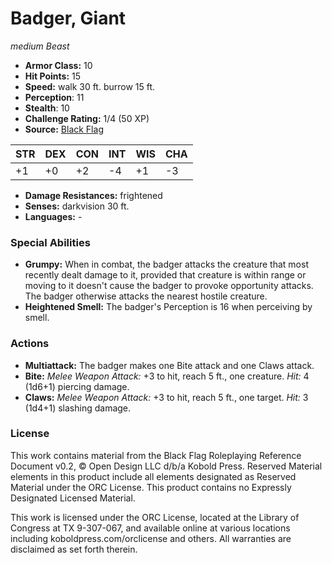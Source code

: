 # Badger, Giant

*medium* *Beast*

- **Armor Class:** 10
- **Hit Points:** 15 
- **Speed:** walk 30 ft. burrow 15 ft.
- **Perception**: 11
- **Stealth**: 10
- **Challenge Rating:** 1/4 (50 XP)
- **Source:** [Black Flag](https://koboldpress.com/kpstore/product/tovrpg-pg-mv/)

| STR | DEX | CON | INT | WIS | CHA |
| --- | --- | --- | --- | --- | --- |
| +1 | +0 | +2 | -4 | +1 | -3 |

- **Damage Resistances:** frightened
- **Senses:** darkvision 30 ft.
- **Languages:** -

### Special Abilities

- **Grumpy:** When in combat, the badger attacks the creature that most recently dealt damage to it, provided that creature is within range or moving to it doesn't cause the badger to provoke opportunity attacks. The badger otherwise attacks the nearest hostile creature.
- **Heightened Smell:** The badger's Perception is 16 when perceiving by smell.

### Actions

- **Multiattack:** The badger makes one Bite attack and one Claws attack.
- **Bite:** _Melee Weapon Attack:_ +3 to hit, reach 5 ft., one creature. _Hit:_ 4 (1d6+1) piercing damage.
- **Claws:** _Melee Weapon Attack:_ +3 to hit, reach 5 ft., one target. _Hit:_ 3 (1d4+1) slashing damage.


### License

This work contains material from the Black Flag Roleplaying Reference Document v0.2, © Open Design LLC d/b/a Kobold Press. Reserved Material elements in this product include all elements designated as Reserved Material under the ORC License. This product contains no Expressly Designated Licensed Material.

This work is licensed under the ORC License, located at the Library of Congress at TX 9-307-067, and available online at various locations including koboldpress.com/orclicense and others. All warranties are disclaimed as set forth therein.
